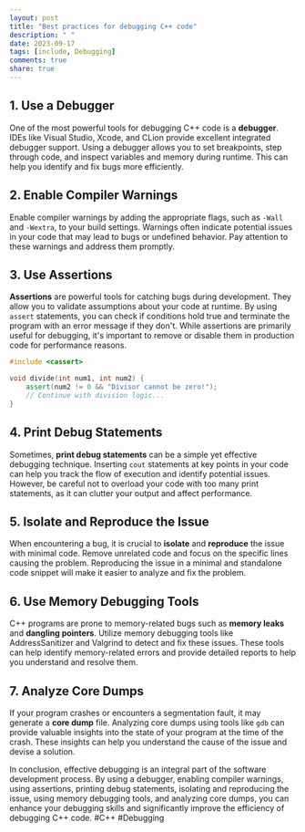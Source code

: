 ```yaml
---
layout: post
title: "Best practices for debugging C++ code"
description: " "
date: 2023-09-17
tags: [include, Debugging]
comments: true
share: true
---
```


## 1. Use a Debugger

One of the most powerful tools for debugging C++ code is a **debugger**. IDEs like Visual Studio, Xcode, and CLion provide excellent integrated debugger support. Using a debugger allows you to set breakpoints, step through code, and inspect variables and memory during runtime. This can help you identify and fix bugs more efficiently.

## 2. Enable Compiler Warnings

Enable compiler warnings by adding the appropriate flags, such as `-Wall` and `-Wextra`, to your build settings. Warnings often indicate potential issues in your code that may lead to bugs or undefined behavior. Pay attention to these warnings and address them promptly.

## 3. Use Assertions

**Assertions** are powerful tools for catching bugs during development. They allow you to validate assumptions about your code at runtime. By using `assert` statements, you can check if conditions hold true and terminate the program with an error message if they don't. While assertions are primarily useful for debugging, it's important to remove or disable them in production code for performance reasons.

```cpp
#include <cassert>

void divide(int num1, int num2) {
    assert(num2 != 0 && "Divisor cannot be zero!");
    // Continue with division logic...
}
```

## 4. Print Debug Statements

Sometimes, **print debug statements** can be a simple yet effective debugging technique. Inserting `cout` statements at key points in your code can help you track the flow of execution and identify potential issues. However, be careful not to overload your code with too many print statements, as it can clutter your output and affect performance.

## 5. Isolate and Reproduce the Issue

When encountering a bug, it is crucial to **isolate** and **reproduce** the issue with minimal code. Remove unrelated code and focus on the specific lines causing the problem. Reproducing the issue in a minimal and standalone code snippet will make it easier to analyze and fix the problem.

## 6. Use Memory Debugging Tools

C++ programs are prone to memory-related bugs such as **memory leaks** and **dangling pointers**. Utilize memory debugging tools like AddressSanitizer and Valgrind to detect and fix these issues. These tools can help identify memory-related errors and provide detailed reports to help you understand and resolve them.

## 7. Analyze Core Dumps

If your program crashes or encounters a segmentation fault, it may generate a **core dump** file. Analyzing core dumps using tools like `gdb` can provide valuable insights into the state of your program at the time of the crash. These insights can help you understand the cause of the issue and devise a solution.

In conclusion, effective debugging is an integral part of the software development process. By using a debugger, enabling compiler warnings, using assertions, printing debug statements, isolating and reproducing the issue, using memory debugging tools, and analyzing core dumps, you can enhance your debugging skills and significantly improve the efficiency of debugging C++ code. #C++ #Debugging